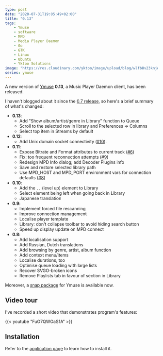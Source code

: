 ```yaml
---
type: post
date: "2020-07-31T19:05:49+02:00"
title: "0.13"
tags:
    - Ymuse
    - software
    - MPD
    - Media Player Daemon
    - Go
    - GTK
    - Linux
    - Ubuntu
    - Yktoo Solutions
image: "https://res.cloudinary.com/yktoo/image/upload/blog/wlfb8v23knjqaefztiwg.png"
series: ymuse
---
```


A new version of [Ymuse](/software/ymuse) **0.13**, a Music Player Daemon client, has been released.

I haven't blogged about it since the [0.7 release](0748), so here's a brief summary of what's changed:

<!--more-->

* **0.13**:
    * Add "Show album/artist/genre in Library" function to Queue
    * Scroll to the selected row in library and Preferences ⇒ Columns
    * Select top item in Streams by default
* **0.12**:
    * Add Unix domain socket connectivity ([#10](https://github.com/yktoo/ymuse/issues/10)).
* **0.11**:
    * Expose Bitrate and Format attributes to current track ([#6](https://github.com/yktoo/ymuse/issues/6))
    * Fix: too frequent reconnection attempts ([#9](https://github.com/yktoo/ymuse/issues/9))
    * Redesign MPD Info dialog; add Decoder Plugins info
    * Save and restore selected library path
    * Use MPD_HOST and MPD_PORT environment vars for connection defaults ([#8](https://github.com/yktoo/ymuse/issues/6))
* **0.10**:
    * Add the `..` (level up) element to Library
    * Select element being left when going back in Library
    * Japanese translation
* **0.9**:
    * Implement forced file rescanning
    * Improve connection management
    * Localise player template
    * Library: don't collapse toolbar to avoid hiding search button
    * Speed up display update on MPD connect
* **0.8**:
    * Add localisation support
    * Add Russian, Dutch translations
    * Add browsing by genre, artist, album function
    * Add context menu/items
    * Localise durations, too
    * Optimise queue loading with large lists
    * Recover SVGO-broken icons
    * Remove Playlists tab in favour of section in Library

Moreover, a [snap package](https://snapcraft.io/ymuse) for Ymuse is available now.

## Video tour

I've recorded a short video that demonstrates program's features:

{{< youtube "FuO7QWOaS1A" >}}

## Installation

Refer to the [application page](/software/ymuse) to learn how to install it.
